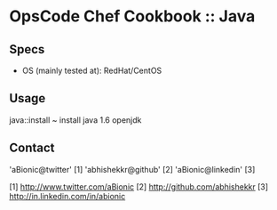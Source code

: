 OpsCode Chef Cookbook :: Java
==============================

Specs
-----

* OS (mainly tested at): RedHat/CentOS


Usage
-----

java::install ~ install java 1.6 openjdk


Contact
-------

'aBionic@twitter' [1]
'abhishekkr@github' [2]
'aBionic@linkedin' [3]


[1] http://www.twitter.com/aBionic
[2] http://github.com/abhishekkr
[3] http://in.linkedin.com/in/abionic
